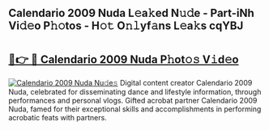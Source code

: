 ## Calendario 2009 Nuda L𝚎a𝚔ed N𝚞𝚍e - Part-iNh Vi𝚍𝚎o P𝚑𝚘tos - H𝚘𝚝 O𝚗𝚕yf𝚊ns L𝚎a𝚔s cqYBJ

# <h2><a href="http://kf1w33s.oniu.top/?m=Calendario+2009+Nuda">🔗👉 🔴 Calendario 2009 Nuda P𝚑ot𝚘𝚜 V𝚒d𝚎o</a></h2>

[![Calendario 2009 Nuda Nu𝚍e𝚜](https://i.imgur.com/0qMVB7G.gif)](http://kf1w33s.oniu.top/?m=Calendario+2009+Nuda)
Digital content creator Calendario 2009 Nuda, celebrated for disseminating dance and lifestyle information, through performances and personal vlogs. Gifted acrobat partner Calendario 2009 Nuda, famed for their exceptional skills and accomplishments in performing acrobatic feats with partners.  
